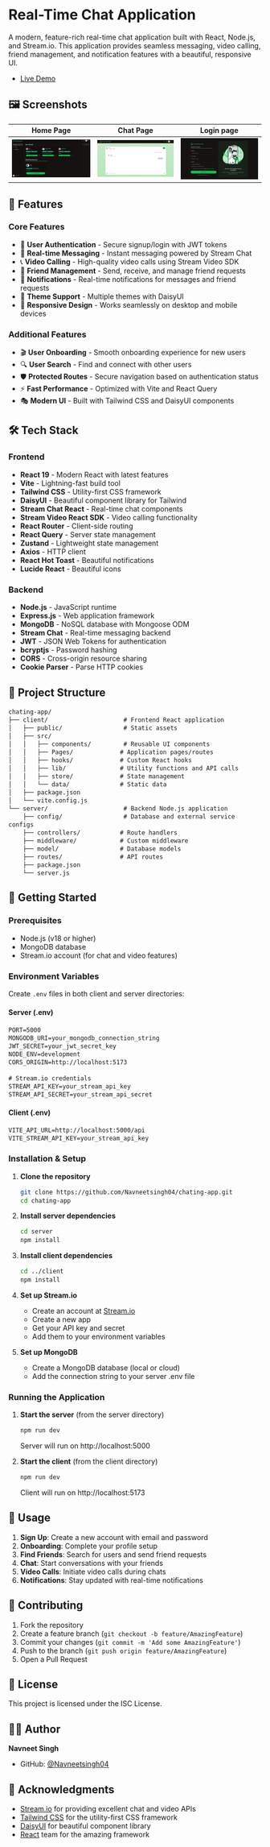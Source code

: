 # Real-Time Chat Application

A modern, feature-rich real-time chat application built with React, Node.js, and Stream.io. This application provides seamless messaging, video calling, friend management, and notification features with a beautiful, responsive UI.

- [Live Demo](https://visionchat-one.vercel.app)


## 🖼️ Screenshots

| Home Page | Chat Page | Login page|
|-----------|----------------|-----------------|
| ![home](./client/public/screenshots/Home.png) | ![Chat Page](./client/public/screenshots/Chat.png) | ![Login Page](./client/public/screenshots/first.png) |

## 🚀 Features

### Core Features
- 🔐 **User Authentication** - Secure signup/login with JWT tokens
- 💬 **Real-time Messaging** - Instant messaging powered by Stream Chat
- 📞 **Video Calling** - High-quality video calls using Stream Video SDK
- 👥 **Friend Management** - Send, receive, and manage friend requests
- 🔔 **Notifications** - Real-time notifications for messages and friend requests
- 🎨 **Theme Support** - Multiple themes with DaisyUI
- 📱 **Responsive Design** - Works seamlessly on desktop and mobile devices

### Additional Features
- 🎬 **User Onboarding** - Smooth onboarding experience for new users
- 🔍 **User Search** - Find and connect with other users
- 🛡️ **Protected Routes** - Secure navigation based on authentication status
- ⚡ **Fast Performance** - Optimized with Vite and React Query
- 🎭 **Modern UI** - Built with Tailwind CSS and DaisyUI components

## 🛠️ Tech Stack

### Frontend
- **React 19** - Modern React with latest features
- **Vite** - Lightning-fast build tool
- **Tailwind CSS** - Utility-first CSS framework
- **DaisyUI** - Beautiful component library for Tailwind
- **Stream Chat React** - Real-time chat components
- **Stream Video React SDK** - Video calling functionality
- **React Router** - Client-side routing
- **React Query** - Server state management
- **Zustand** - Lightweight state management
- **Axios** - HTTP client
- **React Hot Toast** - Beautiful notifications
- **Lucide React** - Beautiful icons

### Backend
- **Node.js** - JavaScript runtime
- **Express.js** - Web application framework
- **MongoDB** - NoSQL database with Mongoose ODM
- **Stream Chat** - Real-time messaging backend
- **JWT** - JSON Web Tokens for authentication
- **bcryptjs** - Password hashing
- **CORS** - Cross-origin resource sharing
- **Cookie Parser** - Parse HTTP cookies

## 📁 Project Structure

```
chating-app/
├── client/                     # Frontend React application
│   ├── public/                 # Static assets
│   ├── src/
│   │   ├── components/         # Reusable UI components
│   │   ├── Pages/             # Application pages/routes
│   │   ├── hooks/             # Custom React hooks
│   │   ├── lib/               # Utility functions and API calls
│   │   ├── store/             # State management
│   │   └── data/              # Static data
│   ├── package.json
│   └── vite.config.js
└── server/                     # Backend Node.js application
    ├── config/                 # Database and external service configs
    ├── controllers/           # Route handlers
    ├── middleware/            # Custom middleware
    ├── model/                 # Database models
    ├── routes/                # API routes
    ├── package.json
    └── server.js
```

## 🚀 Getting Started

### Prerequisites
- Node.js (v18 or higher)
- MongoDB database
- Stream.io account (for chat and video features)

### Environment Variables

Create `.env` files in both client and server directories:

#### Server (.env)
```env
PORT=5000
MONGODB_URI=your_mongodb_connection_string
JWT_SECRET=your_jwt_secret_key
NODE_ENV=development
CORS_ORIGIN=http://localhost:5173

# Stream.io credentials
STREAM_API_KEY=your_stream_api_key
STREAM_API_SECRET=your_stream_api_secret
```

#### Client (.env)
```env
VITE_API_URL=http://localhost:5000/api
VITE_STREAM_API_KEY=your_stream_api_key
```

### Installation & Setup

1. **Clone the repository**
   ```bash
   git clone https://github.com/Navneetsingh04/chating-app.git
   cd chating-app
   ```

2. **Install server dependencies**
   ```bash
   cd server
   npm install
   ```

3. **Install client dependencies**
   ```bash
   cd ../client
   npm install
   ```

4. **Set up Stream.io**
   - Create an account at [Stream.io](https://getstream.io/)
   - Create a new app
   - Get your API key and secret
   - Add them to your environment variables

5. **Set up MongoDB**
   - Create a MongoDB database (local or cloud)
   - Add the connection string to your server .env file

### Running the Application

1. **Start the server** (from the server directory)
   ```bash
   npm run dev
   ```
   Server will run on http://localhost:5000

2. **Start the client** (from the client directory)
   ```bash
   npm run dev
   ```
   Client will run on http://localhost:5173

## 📱 Usage

1. **Sign Up**: Create a new account with email and password
2. **Onboarding**: Complete your profile setup
3. **Find Friends**: Search for users and send friend requests
4. **Chat**: Start conversations with your friends
5. **Video Calls**: Initiate video calls during chats
6. **Notifications**: Stay updated with real-time notifications


## 🤝 Contributing

1. Fork the repository
2. Create a feature branch (`git checkout -b feature/AmazingFeature`)
3. Commit your changes (`git commit -m 'Add some AmazingFeature'`)
4. Push to the branch (`git push origin feature/AmazingFeature`)
5. Open a Pull Request

## 📝 License

This project is licensed under the ISC License.

## 👨‍💻 Author

**Navneet Singh**
- GitHub: [@Navneetsingh04](https://github.com/Navneetsingh04)

## 🙏 Acknowledgments

- [Stream.io](https://getstream.io/) for providing excellent chat and video APIs
- [Tailwind CSS](https://tailwindcss.com/) for the utility-first CSS framework
- [DaisyUI](https://daisyui.com/) for beautiful component library
- [React](https://reactjs.org/) team for the amazing framework
